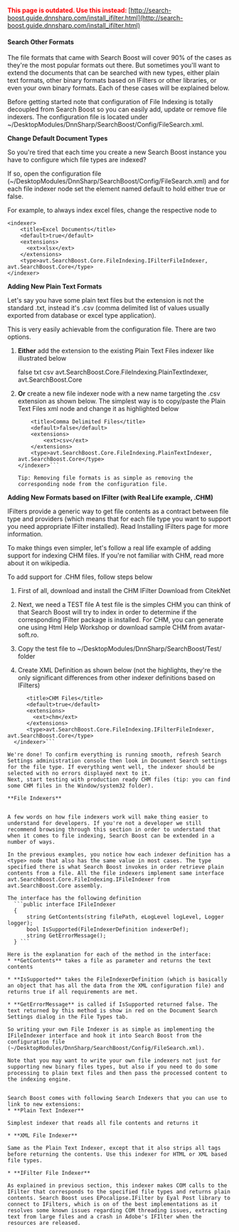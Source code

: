 <span style="color:red"><b>This page is outdated. Use this instead: </b></span>[http://search-boost.guide.dnnsharp.com/install_ifilter.html](http://search-boost.guide.dnnsharp.com/install_ifilter.html)
#### Search Other Formats

The file formats that came with Search Boost will cover 90% of the cases as they're the most popular formats out there.  But sometimes you'll want to extend the documents that can be searched with new types, either plain text formats, other binary formats based on IFilters or other libraries, or even your own binary formats. Each of these cases will be explained below.

Before getting started note that configuration of File Indexing is totally decoupled from Search Boost so you can easily add, update or remove file indexers. The configuration file is located under ~/DesktopModules/DnnSharp/SearchBoost/Config/FileSearch.xml.

**Change Default Document Types**


So you're tired that each time you create a new Search Boost instance you have to configure which file types are indexed?

If so, open the configuration file (~/DesktopModules/DnnSharp/SearchBoost/Config/FileSearch.xml) and for each file indexer node set the element named default to hold either true or false. 

For example, to always index excel files, change the respective node to

    <indexer>
        <title>Excel Documents</title>
        <default>true</default>
        <extensions>
          <ext>xlsx</ext>
        </extensions>
        <type>avt.SearchBoost.Core.FileIndexing.IFilterFileIndexer, avt.SearchBoost.Core</type>
    </indexer>

**Adding New Plain Text Formats**


Let's say you have some plain text files but the extension is not the standard .txt, instead it's .csv (comma delimited list of values usually exported from database or excel type application).

This is very easily achievable from the configuration file. There are two options.
1. **Either** add the extension to the existing Plain Text Files indexer like illustrated below

    <indexer>
        <title>Plain Text Files</title>
        <default>false</default>
        <extensions>
            <ext>txt</ext>
            <ext>csv</ext>
        </extensions>
        <type>avt.SearchBoost.Core.FileIndexing.PlainTextIndexer, avt.SearchBoost.Core</type>
    </indexer>

2. **Or** create a new file indexer node with a new name targeting the .csv extension as shown below. The simplest way is to copy/paste the Plain Text Files xml node and change it as highlighted below

    ```<indexer>
        <title>Comma Delimited Files</title>
        <default>false</default>
        <extensions>
            <ext>csv</ext>
        </extensions>
        <type>avt.SearchBoost.Core.FileIndexing.PlainTextIndexer, avt.SearchBoost.Core</type>
    </indexer>```

    Tip: Removing file formats is as simple as removing the corresponding node from the configuration file.

**Adding New Formats based on IFilter (with Real Life example, .CHM)**

IFilters provide a generic way to get file contents as a contract between file type and providers (which means that for each file type you want to support you need appropriate IFilter installed). Read Installing IFilters page for more information.

To make things even simpler, let's follow a real life example of adding support for indexing CHM files. If you're not familiar with CHM, read more about it on wikipedia. 


To add support for .CHM files, follow steps below

1. First of all, download and install the CHM IFilter
Download from CitekNet

2. Next, we need a TEST file
A test file is the simples CHM you can think of that Search Boost will try to index in order to determine if the corresponding IFilter package is installed.
For CHM, you can generate one using Html Help Workshop or download sample CHM from avatar-soft.ro.

3. Copy the test file to ~/DesktopModules/DnnSharp/SearchBoost/Test/ folder

4. Create XML Definition as shown below (not the highlights, they're the only significant differences from other indexer  definitions based on IFilters)

  ```  <indexer>
        <title>CHM Files</title>
        <default>true</default>
        <extensions>
          <ext>chm</ext>
        </extensions>
        <type>avt.SearchBoost.Core.FileIndexing.IFilterFileIndexer, avt.SearchBoost.Core</type>
    </indexer>```

We're done! To confirm everything is running smooth, refresh Search Settings administration console then look in Document Search settings for the file type. If everything went well, the indexer should be selected with no errors displayed next to it.
Next, start testing with production ready CHM files (tip: you can find some CHM files in the Window/system32 folder).

**File Indexers**


A few words on how file indexers work will make thing easier to understand for developers. If you're not a developer we still recommend browsing through this section in order to understand that when it comes to file indexing, Search Boost can be extended in a number of ways.

In the previous examples, you notice how each indexer definition has a <type> node that also has the same value in most cases. The type specified there is what Search Boost invokes in order retrieve plain contents from a file. All the file indexers implement same interface avt.SearchBoost.Core.FileIndexing.IFileIndexer from avt.SearchBoost.Core assembly. 

The interface has the following definition
    ```public interface IFileIndexer
    {
        string GetContents(string filePath, eLogLevel logLevel, Logger logger);
        bool IsSupported(FileIndexerDefinition indexerDef);
        string GetErrorMessage();
    } ```

Here is the explanation for each of the method in the interface:
* **GetContents** takes a file as parameter and returns the text contents

* **IsSupported** takes the FileIndexerDefinition (which is basically an object that has all the data from the XML configuration file) and returns true if all requirements are met.

* **GetErrorMessage** is called if IsSupported returned false. The text returned by this method is show in red on the Document Search Settings dialog in the File Types tab.

So writing your own File Indexer is as simple as implementing the IFileIndexer interface and hook it into Search Boost from the configuration file  (~/DesktopModules/DnnSharp/SearchBoost/Config/FileSearch.xml).

Note that you may want to write your own file indexers not just for supporting new binary files types, but also if you need to do some processing to plain text files and then pass the processed content to the indexing engine.


Search Boost comes with following Search Indexers that you can use to link to new extensions:
* **Plain Text Indexer**

Simplest indexer that reads all file contents and returns it

* **XML File Indexer**

Same as the Plain Text Indexer, except that it also strips all tags before returning the contents. Use this indexer for HTML or XML based file types.

* **IFilter File Indexer**

As explained in previous section, this indexer makes COM calls to the IFilter that corresponds to the specified file types and returns plain contents. Search Boost uses EPocalipse.IFilter by Eyal Post library to connect to IFilters, which is on of the best implementations as it resolves some known issues regarding COM threading issues, extracting text from large files and a crash in Adobe's IFIlter when the resources are released.
